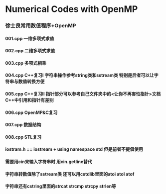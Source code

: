 # Numerical Codes with OpenMP
### 徐士良常用数值程序+OpenMP<br>


#### 001.cpp 一维多项式求值
#### 002.cpp 二维多项式求值
#### 003.cpp 多项式相乘
#### 004.cpp C++复习I 字符串操作参考string类和sstream类 特别是后者可以让字符串与数值转换方便
#### 005.cpp C++复习II 指针部分可以参考自己文件夹中的<让你不再害怕指针>文档 C++中引用和指针有差别
#### 006.cpp OpenMP&C复习
#### 007.cpp 数据结构
#### 008.cpp STL复习

#### iostram.h == iostream + using namespace std 但是前者不提倡使用
#### 需要用cin来输入字符串时 用cin.getline替代
#### 字符串转数值除了sstream类 还可以用cstdlib里面的atoi atol atof
#### 字符串还有cstring里面的strcat strcmp strcpy strlen等
